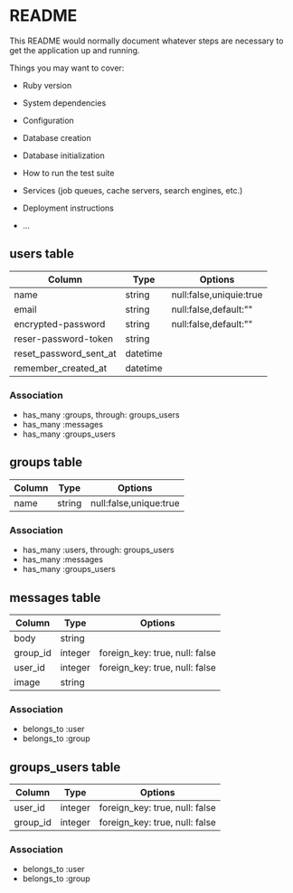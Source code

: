 # README

This README would normally document whatever steps are necessary to get the
application up and running.

Things you may want to cover:

* Ruby version

* System dependencies

* Configuration

* Database creation

* Database initialization

* How to run the test suite

* Services (job queues, cache servers, search engines, etc.)

* Deployment instructions

* ...

## users table

|Column|Type|Options|
|------|----|-------|
|name|string|null:false,uniquie:true|
|email|string|null:false,default:""|
|encrypted-password|string|null:false,default:""|
|reser-password-token|string||
|reset_password_sent_at|datetime||
|remember_created_at|datetime||

### Association
- has_many :groups, through: groups_users
- has_many :messages
- has_many :groups_users


## groups table

|Column|Type|Options|
|------|----|-------|
|name|string|null:false,unique:true|

### Association
- has_many :users, through: groups_users
- has_many :messages
- has_many :groups_users

## messages table
|Column|Type|Options|
|------|----|-------|
|body|string||
|group_id|integer|foreign_key: true, null: false|
|user_id|integer|foreign_key: true, null: false|
|image|string||

### Association
- belongs_to :user
- belongs_to :group

## groups_users table
|Column|Type|Options|
|------|----|-------|
|user_id|integer|foreign_key: true, null: false|
|group_id|integer|foreign_key: true, null: false|

### Association
- belongs_to :user
- belongs_to :group

